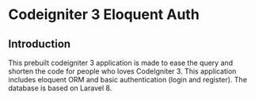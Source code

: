 # Codeigniter 3 Eloquent Auth

## Introduction

This prebuilt codeigniter 3 application is made to ease the query and shorten the code for people who loves CodeIgniter 3. This application includes eloquent ORM and basic authentication (login and register). The database is based on Laravel 8.
